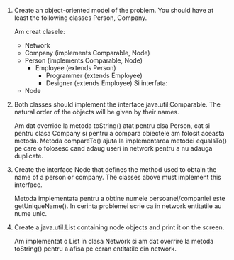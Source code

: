 1. Create an object-oriented model of the problem. You should have at least the following classes Person, Company.

    Am creat clasele:
    - Network 
    - Company (implements Comparable, Node)
    - Person (implements Comparable, Node)
      - Employee (extends Person)
        - Programmer (extends Employee)
        - Designer (extends Employee)
    Si interfata:
    - Node

2. Both classes should implement the interface java.util.Comparable. The natural order of the objects will be given by their names.
    
    Am dat override la metoda toString() atat pentru clsa Person, cat si pentru clasa Company si pentru a compara obiectele am folosit aceasta metoda. 
    Metoda compareTo() ajuta la implementarea metodei equalsTo() pe care o folosesc cand adaug useri in network pentru a nu adauga duplicate.

4. Create the interface Node that defines the method used to obtain the name of a person or company. The classes above must implement this interface.

    Metoda implementata pentru a obtine numele persoanei/companiei este getUniqueName(). In cerinta problemei scrie ca in network entitatile au nume unic.

5. Create a java.util.List containing node objects and print it on the screen.

    Am implementat o List<Node> in clasa Network si am dat overrire la metoda toString() pentru a afisa pe ecran entitatile din network.